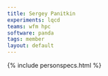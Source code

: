 ```yaml
---
title: Sergey Panitkin
experiments: lqcd
teams: wfm hpc 
software: panda
tags: member
layout: default
---
```


{% include personspecs.html %}
